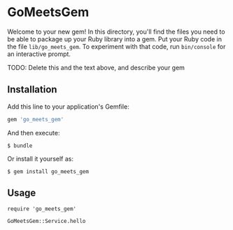 # GoMeetsGem

Welcome to your new gem! In this directory, you'll find the files you need to be able to package up your Ruby library into a gem. Put your Ruby code in the file `lib/go_meets_gem`. To experiment with that code, run `bin/console` for an interactive prompt.

TODO: Delete this and the text above, and describe your gem

## Installation

Add this line to your application's Gemfile:

```ruby
gem 'go_meets_gem'
```

And then execute:

    $ bundle

Or install it yourself as:

    $ gem install go_meets_gem

## Usage

```
require 'go_meets_gem'

GoMeetsGem::Service.hello
```
